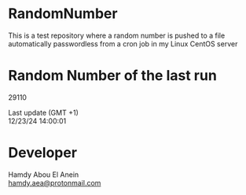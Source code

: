 # RandomNumber    
This is a test repository where a random number is pushed to a file automatically passwordless from a cron job in my Linux CentOS server    
# Random Number of the last run   
29110
      
Last update (GMT +1)    
12/23/24 14:00:01
# Developer    
Hamdy Abou El Anein   
hamdy.aea@protonmail.com
